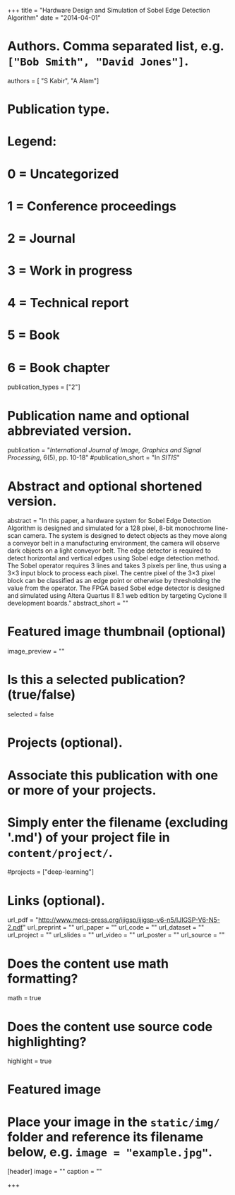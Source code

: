 +++
title = "Hardware Design and Simulation of Sobel Edge Detection Algorithm"
date = "2014-04-01"

# Authors. Comma separated list, e.g. `["Bob Smith", "David Jones"]`.
authors = [ "S Kabir", "A Alam"]

# Publication type.
# Legend:
# 0 = Uncategorized
# 1 = Conference proceedings
# 2 = Journal
# 3 = Work in progress
# 4 = Technical report
# 5 = Book
# 6 = Book chapter
publication_types = ["2"]

# Publication name and optional abbreviated version.
publication = "*International Journal of Image, Graphics and Signal Processing*, 6(5), pp. 10-18"
#publication_short = "In *SITIS*"

# Abstract and optional shortened version.
abstract = "In this paper, a hardware system for Sobel Edge Detection Algorithm is designed and simulated for a 128 pixel, 8-bit monochrome line-scan camera. The system is designed to detect objects as they move along a conveyor belt in a manufacturing environment, the camera will observe dark objects on a light conveyor belt. The edge detector is required to detect horizontal and vertical edges using Sobel edge detection method. The Sobel operator requires 3 lines and takes 3 pixels per line, thus using a 3×3 input block to process each pixel. The centre pixel of the 3×3 pixel block can be classified as an edge point or otherwise by thresholding the value from the operator. The FPGA based Sobel edge detector is designed and simulated using Altera Quartus II 8.1 web edition by targeting Cyclone II development boards."
abstract_short = ""

# Featured image thumbnail (optional)
image_preview = ""

# Is this a selected publication? (true/false)
selected = false

# Projects (optional).
#   Associate this publication with one or more of your projects.
#   Simply enter the filename (excluding '.md') of your project file in `content/project/`.
#projects = ["deep-learning"]

# Links (optional).
url_pdf = "http://www.mecs-press.org/ijigsp/ijigsp-v6-n5/IJIGSP-V6-N5-2.pdf"
url_preprint = ""
url_paper = ""
url_code = ""
url_dataset = ""
url_project = ""
url_slides = ""
url_video = ""
url_poster = ""
url_source = ""

# Does the content use math formatting?
math = true

# Does the content use source code highlighting?
highlight = true

# Featured image
# Place your image in the `static/img/` folder and reference its filename below, e.g. `image = "example.jpg"`.
[header]
image = ""
caption = ""


+++

